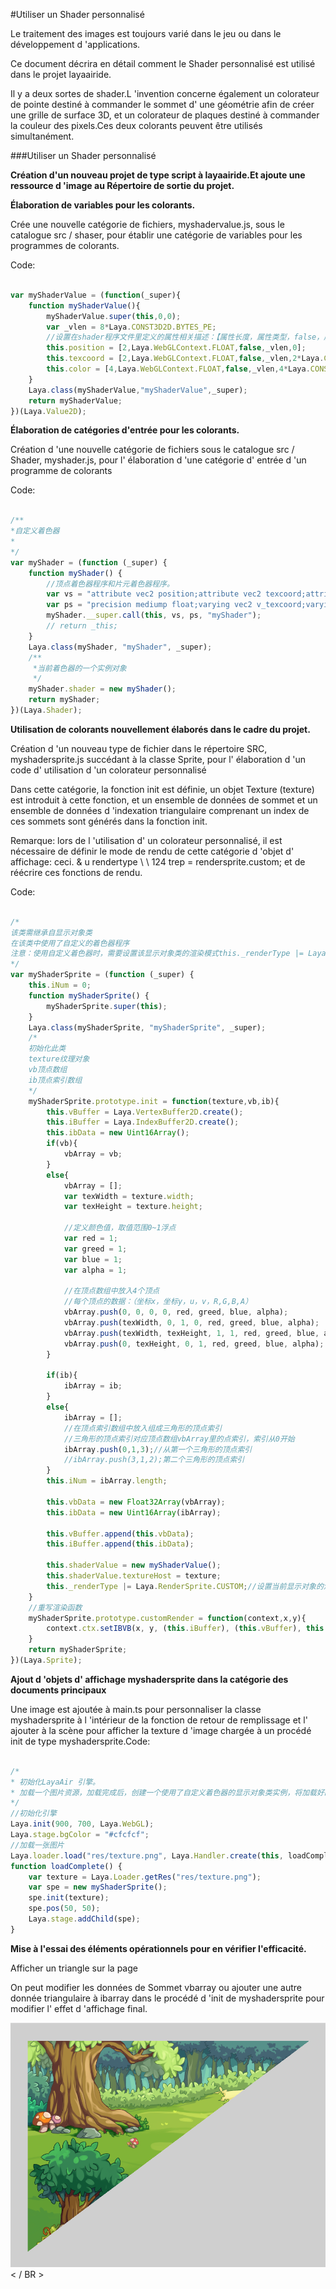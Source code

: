 #Utiliser un Shader personnalisé

Le traitement des images est toujours varié dans le jeu ou dans le développement d 'applications.

Ce document décrira en détail comment le Shader personnalisé est utilisé dans le projet layaairide.

Il y a deux sortes de shader.L 'invention concerne également un colorateur de pointe destiné à commander le sommet d' une géométrie afin de créer une grille de surface 3D, et un colorateur de plaques destiné à commander la couleur des pixels.Ces deux colorants peuvent être utilisés simultanément.

###Utiliser un Shader personnalisé

**Création d'un nouveau projet de type script à layaairide.Et ajoute une ressource d 'image au Répertoire de sortie du projet.**

**Élaboration de variables pour les colorants.**

Crée une nouvelle catégorie de fichiers, myshadervalue.js, sous le catalogue src / shaser, pour établir une catégorie de variables pour les programmes de colorants.

Code:


```typescript

var myShaderValue = (function(_super){
    function myShaderValue(){
        myShaderValue.super(this,0,0);
        var _vlen = 8*Laya.CONST3D2D.BYTES_PE;
        //设置在shader程序文件里定义的属性相关描述：【属性长度，属性类型，false，属性起始位置索引*CONST3D2D.BYTES_PE】
        this.position = [2,Laya.WebGLContext.FLOAT,false,_vlen,0];
        this.texcoord = [2,Laya.WebGLContext.FLOAT,false,_vlen,2*Laya.CONST3D2D.BYTES_PE];
        this.color = [4,Laya.WebGLContext.FLOAT,false,_vlen,4*Laya.CONST3D2D.BYTES_PE];
    }
    Laya.class(myShaderValue,"myShaderValue",_super);
    return myShaderValue;
})(Laya.Value2D);
```


**Élaboration de catégories d'entrée pour les colorants.**

Création d 'une nouvelle catégorie de fichiers sous le catalogue src / Shader, myshader.js, pour l' élaboration d 'une catégorie d' entrée d 'un programme de colorants

Code:


```typescript

/**
*自定义着色器
*
*/
var myShader = (function (_super) {
    function myShader() {
        //顶点着色器程序和片元着色器程序。
        var vs = "attribute vec2 position;attribute vec2 texcoord;attribute vec4 color;uniform vec2 size;uniform mat4 mmat;varying vec2 v_texcoord;varying vec4 v_color;void main(){vec4 pos =mmat*vec4(position.x,position.y,0,1);gl_Position = vec4((pos.x/size.x-0.5)*2.0, (0.5-pos.y/size.y)*2.0, pos.z, 1.0);v_color = color;v_texcoord = texcoord;}";
        var ps = "precision mediump float;varying vec2 v_texcoord;varying vec4 v_color;uniform sampler2D texture;void main(){vec4 t_color = texture2D(texture, v_texcoord);gl_FragColor = t_color.rgba * v_color.rgba;}";
        myShader.__super.call(this, vs, ps, "myShader");
        // return _this;
    }
    Laya.class(myShader, "myShader", _super);
    /**
     *当前着色器的一个实例对象
     */
    myShader.shader = new myShader();
    return myShader;
})(Laya.Shader);
```


**Utilisation de colorants nouvellement élaborés dans le cadre du projet.**

Création d 'un nouveau type de fichier dans le répertoire SRC, myshadersprite.js succédant à la classe Sprite, pour l' élaboration d 'un code d' utilisation d 'un colorateur personnalisé

Dans cette catégorie, la fonction init est définie, un objet Texture (texture) est introduit à cette fonction, et un ensemble de données de sommet et un ensemble de données d 'indexation triangulaire comprenant un index de ces sommets sont générés dans la fonction init.

Remarque: lors de l 'utilisation d' un colorateur personnalisé, il est nécessaire de définir le mode de rendu de cette catégorie d 'objet d' affichage: ceci. & u rendertype \ \ 124 trep = rendersprite.custom; et de réécrire ces fonctions de rendu.

Code:


```typescript

/*
该类需继承自显示对象类
在该类中使用了自定义的着色器程序
注意：使用自定义着色器时，需要设置该显示对象类的渲染模式this._renderType |= Laya.RenderSprite.CUSTOM;并且需要重写该类的渲染处理函数
*/
var myShaderSprite = (function (_super) {
    this.iNum = 0;
    function myShaderSprite() {
        myShaderSprite.super(this);
    }
    Laya.class(myShaderSprite, "myShaderSprite", _super);
    /*
    初始化此类
    texture纹理对象
    vb顶点数组
    ib顶点索引数组
    */
    myShaderSprite.prototype.init = function(texture,vb,ib){
        this.vBuffer = Laya.VertexBuffer2D.create();
        this.iBuffer = Laya.IndexBuffer2D.create();
        this.ibData = new Uint16Array();
        if(vb){
            vbArray = vb;
        }
        else{
            vbArray = [];
            var texWidth = texture.width;
            var texHeight = texture.height;

            //定义颜色值，取值范围0~1浮点
            var red = 1;
            var greed = 1;
            var blue = 1;
            var alpha = 1;

            //在顶点数组中放入4个顶点
            //每个顶点的数据：（坐标x，坐标y，u，v，R,G,B,A）
            vbArray.push(0, 0, 0, 0, red, greed, blue, alpha);
            vbArray.push(texWidth, 0, 1, 0, red, greed, blue, alpha);
            vbArray.push(texWidth, texHeight, 1, 1, red, greed, blue, alpha);
            vbArray.push(0, texHeight, 0, 1, red, greed, blue, alpha);
        }

        if(ib){
            ibArray = ib;
        }
        else{
            ibArray = [];
            //在顶点索引数组中放入组成三角形的顶点索引
            //三角形的顶点索引对应顶点数组vbArray里的点索引，索引从0开始
            ibArray.push(0,1,3);//从第一个三角形的顶点索引
            //ibArray.push(3,1,2);第二个三角形的顶点索引
        }
        this.iNum = ibArray.length;

        this.vbData = new Float32Array(vbArray);
        this.ibData = new Uint16Array(ibArray);

        this.vBuffer.append(this.vbData);
        this.iBuffer.append(this.ibData);

        this.shaderValue = new myShaderValue();
        this.shaderValue.textureHost = texture;
        this._renderType |= Laya.RenderSprite.CUSTOM;//设置当前显示对象的渲染模式为自定义渲染模式
    }
    //重写渲染函数
    myShaderSprite.prototype.customRender = function(context,x,y){
        context.ctx.setIBVB(x, y, (this.iBuffer), (this.vBuffer), this.iNum, null, myShader.shader, this.shaderValue, 0, 0);
    }
    return myShaderSprite;
})(Laya.Sprite);
```


**Ajout d 'objets d' affichage myshadersprite dans la catégorie des documents principaux**

Une image est ajoutée à main.ts pour personnaliser la classe myshadersprite à l 'intérieur de la fonction de retour de remplissage et l' ajouter à la scène pour afficher la texture d 'image chargée à un procédé init de type myshadersprite.Code:


```typescript

/*
* 初始化LayaAir 引擎。
* 加载一个图片资源，加载完成后，创建一个使用了自定义着色器的显示对象类实例，将加载好的图片纹理对象传递给这个实例，然后将这个显示对象添加到舞台上进行显示。
*/
//初始化引擎
Laya.init(900, 700, Laya.WebGL);
Laya.stage.bgColor = "#cfcfcf";
//加载一张图片
Laya.loader.load("res/texture.png", Laya.Handler.create(this, loadComplete));
function loadComplete() {
    var texture = Laya.Loader.getRes("res/texture.png");
    var spe = new myShaderSprite();
    spe.init(texture);
    spe.pos(50, 50);
    Laya.stage.addChild(spe);
}
```


**Mise à l'essai des éléments opérationnels pour en vérifier l'efficacité.**

Afficher un triangle sur la page

On peut modifier les données de Sommet vbarray ou ajouter une autre donnée triangulaire à ibarray dans le procédé d 'init de myshadersprite pour modifier l' effet d 'affichage final.

![1](img\1.png)< / BR >